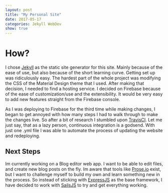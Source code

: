 ```yaml
---
layout: post
title: "My Personal Site"
date: 2017-05-17
categories: Jekyll WebDev
show: true
---
```


# How? #
I chose [Jekyll](http://jekyllrb.com) as the static site generator for this site. Mainly because of the ease of use, but also because of the short learning curve. Getting set up was ridiculously easy. The hardest part of the whole project was modifying the CSS of the Material Design theme that I used. After making that decision, I needed to find a hosting service. I decided on Firebase because of the ease of customization/use and the extensibility. It would be very easy to add new features straight from the Firebase console. 

As I was deploying to Firebase for the third time while making changes, I began to get annoyed with how many steps I had to walk through to make the changes live. So after a bit of research I stumbled upon [TravisCI](http://travis-ci.org). Let me just say, that as a lazy person, continuous integration is a godsend. With just one .yml file I was able to automate the process of updating the website and redeploying.

## Next Steps ##
Im currently working on a Blog editor web app. I want to be able to edit files, and create new blog posts on the fly. Im aware that tools like [Prose.io](http://Prose.io) exist, but I want to challenge myself to build my own and learn something new in the process. So instead of sticking with [ExpressJS](http://expressjs.com) as the base framework, I have decided to work with [SailsJS](http://sailsjs.com) to try and get everything working.
